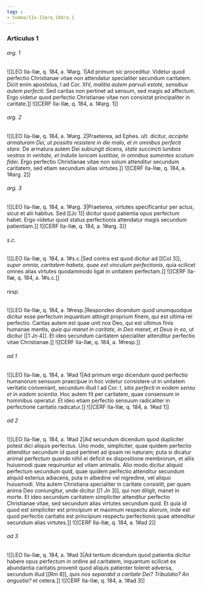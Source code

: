 ```yaml
---
tags : 
- Summa/IIa-IIæ/q.184/a.1
---
```


### Articulus 1

###### arg. 1
![[LEO IIa-IIæ, q. 184, a. 1#arg. 1|Ad primum sic proceditur. Videtur quod perfectio Christianae vitae non attendatur specialiter secundum caritatem. Dicit enim apostolus, I ad Cor. XIV, *malitia autem parvuli estote, sensibus autem perfecti*. Sed caritas non pertinet ad sensum, sed magis ad affectum. Ergo videtur quod perfectio Christianae vitae non consistat principaliter in caritate.]]
![[CERF IIa-IIæ, q. 184, a. 1#arg. 1]]

###### arg. 2
![[LEO IIa-IIæ, q. 184, a. 1#arg. 2|Praeterea, ad Ephes. ult. dicitur, *accipite armaturam Dei, ut possitis resistere in die malo, et in omnibus perfecti stare*. De armatura autem Dei subiungit dicens, *state succincti lumbos vestros in veritate, et induite loricam iustitiae, in omnibus sumentes scutum fidei*. Ergo perfectio Christianae vitae non solum attenditur secundum caritatem, sed etiam secundum alias virtutes.]]
![[CERF IIa-IIæ, q. 184, a. 1#arg. 2]]

###### arg. 3
![[LEO IIa-IIæ, q. 184, a. 1#arg. 3|Praeterea, virtutes specificantur per actus, sicut et alii habitus. Sed [[Jc 1]] dicitur quod patientia opus perfectum habet. Ergo videtur quod status perfectionis attendatur magis secundum patientiam.]]
![[CERF IIa-IIæ, q. 184, a. 1#arg. 3]]

###### s.c.
![[LEO IIa-IIæ, q. 184, a. 1#s.c.|Sed contra est quod dicitur ad [[Col 3]], *super omnia, caritatem habete, quae est vinculum perfectionis*, quia scilicet omnes alias virtutes quodammodo ligat in unitatem perfectam.]]
![[CERF IIa-IIæ, q. 184, a. 1#s.c.]]

###### resp.
![[LEO IIa-IIæ, q. 184, a. 1#resp.|Respondeo dicendum quod unumquodque dicitur esse perfectum inquantum attingit proprium finem, qui est ultima rei perfectio. Caritas autem est quae unit nos Deo, qui est ultimus finis humanae mentis, *quia qui manet in caritate, in Deo manet, et Deus in eo*, ut dicitur [[1 Jn 4]]. Et ideo secundum caritatem specialiter attenditur perfectio vitae Christianae.]]
![[CERF IIa-IIæ, q. 184, a. 1#resp.]]

###### ad 1
![[LEO IIa-IIæ, q. 184, a. 1#ad 1|Ad primum ergo dicendum quod perfectio humanorum sensuum praecipue in hoc videtur consistere ut in unitatem veritatis conveniant, secundum illud I ad Cor. I, *sitis perfecti in eodem sensu et in eadem scientia*. Hoc autem fit per caritatem, quae consensum in hominibus operatur. Et ideo etiam perfectio sensuum radicaliter in perfectione caritatis radicatur.]]
![[CERF IIa-IIæ, q. 184, a. 1#ad 1]]

###### ad 2
![[LEO IIa-IIæ, q. 184, a. 1#ad 2|Ad secundum dicendum quod dupliciter potest dici aliquis perfectus. Uno modo, simpliciter, quae quidem perfectio attenditur secundum id quod pertinet ad ipsam rei naturam; puta si dicatur animal perfectum quando nihil ei deficit ex dispositione membrorum, et aliis huiusmodi quae requiruntur ad vitam animalis. Alio modo dicitur aliquid perfectum secundum quid, quae quidem perfectio attenditur secundum aliquid exterius adiacens, puta in albedine vel nigredine, vel aliquo huiusmodi. Vita autem Christiana specialiter in caritate consistit, per quam anima Deo coniungitur, unde dicitur [[1 Jn 3]], qui non diligit, manet in morte. Et ideo secundum caritatem simpliciter attenditur perfectio Christianae vitae, sed secundum alias virtutes secundum quid. Et quia id quod est simpliciter est principium et maximum respectu aliorum, inde est quod perfectio caritatis est principium respectu perfectionis quae attenditur secundum alias virtutes.]]
![[CERF IIa-IIæ, q. 184, a. 1#ad 2]]

###### ad 3
![[LEO IIa-IIæ, q. 184, a. 1#ad 3|Ad tertium dicendum quod patientia dicitur habere opus perfectum in ordine ad caritatem, inquantum scilicet ex abundantia caritatis provenit quod aliquis patienter toleret adversa, secundum illud [[Rm 8]], *quis nos separabit a caritate Dei? Tribulatio? An angustia?* et cetera.]]
![[CERF IIa-IIæ, q. 184, a. 1#ad 3]]

